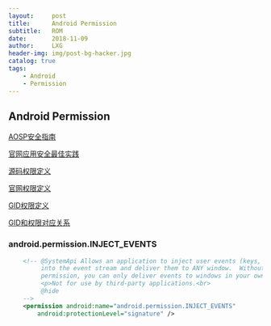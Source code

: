 ```yaml
---
layout:     post
title:      Android Permission
subtitle:   ROM
date:       2018-11-09
author:     LXG
header-img: img/post-bg-hacker.jpg
catalog: true
tags:
    - Android
    - Permission
---
```


## Android Permission

[AOSP安全指南](https://source.android.com/security)

[官网应用安全最佳实践](https://developer.android.com/topic/security/best-practices#permissions)

[源码权限定义](http://androidxref.com/7.1.2_r36/xref/frameworks/base/core/res/AndroidManifest.xml)

[官网权限定义](https://developer.android.google.cn/reference/android/Manifest.permission)

[GID权限定义](http://androidxref.com/7.1.2_r36/xref/frameworks/base/core/res/AndroidManifest.xml)

[GID和权限对应关系](http://androidxref.com/7.1.2_r36/xref/system/core/include/private/android_filesystem_config.h)

### android.permission.INJECT_EVENTS
```xml
    <!-- @SystemApi Allows an application to inject user events (keys, touch, trackball)<br>
         into the event stream and deliver them to ANY window.  Without this<br>
         permission, you can only deliver events to windows in your own process.<br>
         <p>Not for use by third-party applications.<br>
         @hide
    -->
    <permission android:name="android.permission.INJECT_EVENTS"
        android:protectionLevel="signature" />
```









